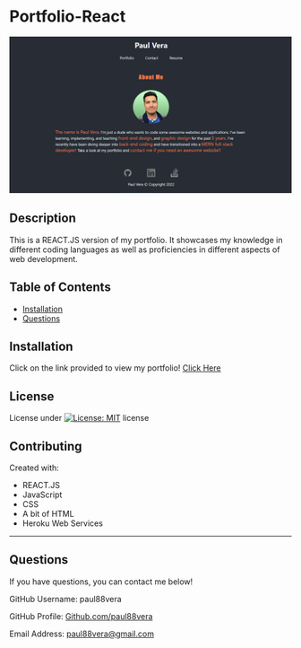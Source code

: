 
  # Portfolio-React
  ![Screenshot](./src/images/hompage.png)

  ## Description
  This is a REACT.JS version of my portfolio. It showcases my knowledge in different coding languages as well as proficiencies in different aspects of web development.

  ## Table of Contents
  - [Installation](#installation)
  - [Questions](#questions)

  ## Installation
  Click on the link provided to view my portfolio! [Click Here](https://paulvera-portfolio.herokuapp.com)

  ## License
  License under [![License: MIT](https://img.shields.io/badge/License-MIT-yellow.svg)](https://opensource.org/licenses/MIT) license

  ## Contributing
  Created with:
  * REACT.JS
  * JavaScript
  * CSS
  * A bit of HTML
  * Heroku Web Services
  
----
  ## Questions
  If you have questions, you can contact me below!
  
  GitHub Username: paul88vera

  GitHub Profile: [Github.com/paul88vera](https://github.com/paul88vera/)

  Email Address: paul88vera@gmail.com
 